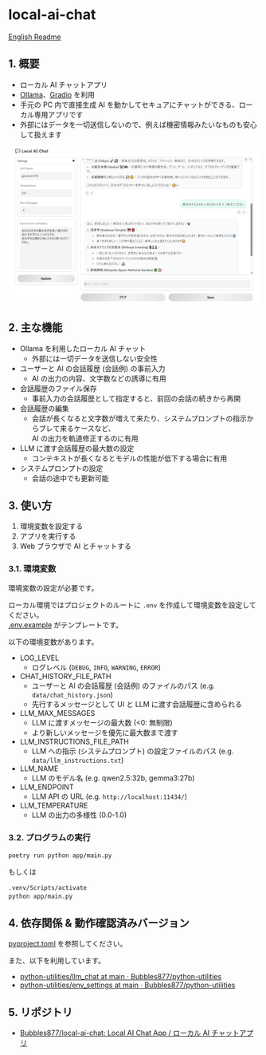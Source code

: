 ﻿# local-ai-chat

[English Readme](./README.md)

## 1. 概要

- ローカル AI チャットアプリ
- [Ollama](https://github.com/ollama/ollama)、[Gradio](https://www.gradio.app/) を利用
- 手元の PC 内で直接生成 AI を動かしてセキュアにチャットができる、ローカル専用アプリです
- 外部にはデータを一切送信しないので、例えば機密情報みたいなものも安心して扱えます

![UI](images/ui.png)

## 2. 主な機能

- Ollama を利用したローカル AI チャット
  - 外部には一切データを送信しない安全性
- ユーザーと AI の会話履歴 (会話例) の事前入力
  - AI の出力の内容、文字数などの誘導に有用
- 会話履歴のファイル保存
  - 事前入力の会話履歴として指定すると、前回の会話の続きから再開
- 会話履歴の編集
  - 会話が長くなると文字数が増えて来たり、システムプロンプトの指示からブレて来るケースなど、  
    AI の出力を軌道修正するのに有用
- LLM に渡す会話履歴の最大数の設定
  - コンテキストが長くなるとモデルの性能が低下する場合に有用
- システムプロンプトの設定
  - 会話の途中でも更新可能

## 3. 使い方

1. 環境変数を設定する
2. アプリを実行する
3. Web ブラウザで AI とチャットする

### 3.1. 環境変数

環境変数の設定が必要です。

ローカル環境ではプロジェクトのルートに `.env` を作成して環境変数を設定してください。  
[.env.example](./.env.example) がテンプレートです。

以下の環境変数があります。

- LOG_LEVEL
  - ログレベル (`DEBUG`, `INFO`, `WARNING`, `ERROR`)
- CHAT_HISTORY_FILE_PATH
  - ユーザーと AI の会話履歴 (会話例) のファイルのパス (e.g. `data/chat_history.json`)
  - 先行するメッセージとして UI と LLM に渡す会話履歴に含められる
- LLM_MAX_MESSAGES
  - LLM に渡すメッセージの最大数 (<0: 無制限)
  - より新しいメッセージを優先に最大数まで渡す
- LLM_INSTRUCTIONS_FILE_PATH
  - LLM への指示 (システムプロンプト) の設定ファイルのパス (e.g. `data/llm_instructions.txt`)
- LLM_NAME
  - LLM のモデル名 (e.g. qwen2.5:32b, gemma3:27b)
- LLM_ENDPOINT
  - LLM API の URL (e.g. `http://localhost:11434/`)
- LLM_TEMPERATURE
  - LLM の出力の多様性 (0.0-1.0)

### 3.2. プログラムの実行

```sh
poetry run python app/main.py
```

もしくは

```sh
.venv/Scripts/activate
python app/main.py
```

## 4. 依存関係 & 動作確認済みバージョン

[pyproject.toml](./pyproject.toml) を参照してください。

また、以下を利用しています。

- [python-utilities/llm_chat at main · Bubbles877/python-utilities](https://github.com/Bubbles877/python-utilities/tree/main/llm_chat)
- [python-utilities/env_settings at main · Bubbles877/python-utilities](https://github.com/Bubbles877/python-utilities/tree/main/env_settings)

## 5. リポジトリ

- [Bubbles877/local-ai-chat: Local AI Chat App / ローカル AI チャットアプリ](https://github.com/Bubbles877/local-ai-chat)
